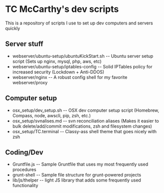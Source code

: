 # TC McCarthy's dev scripts

This is a repository of scripts I use to set up dev computers and servers quickly

## Server stuff
* webserver/ubuntu-setup/ubuntuKickStart.sh -- Ubuntu server setup script (Sets up nginx, mysql, php, aws, etc)
* webserver/ubuntu-setup/iptables-config -- Solid IPTables policy for increased security (Lockdown + Anti-DDOS)
* webserver/nginx -- A robust config shell for my favorite webserver/proxy

## Computer setup
* osx_setup/dev_setup.sh -- OSX dev computer setup script (Homebrew, Compass, node, awscli, pip, zsh, etc.)
* osx_setup/svnalises.md -- svn reconciliation aliases (Makes it easier to bulk delete/add/commit modifications, zsh and filesystem changes)
* osx_setup/TC.terminal -- Classy-ass shell theme that goes nicely with zsh

## Coding/Dev
* Gruntfile.js -- Sample Gruntfile that uses my most frequently used procedures
* grunt-shell -- Sample file structure for grunt-powered projects
* lib/js/thelper -- light JS library that adds some frequently used functionality

